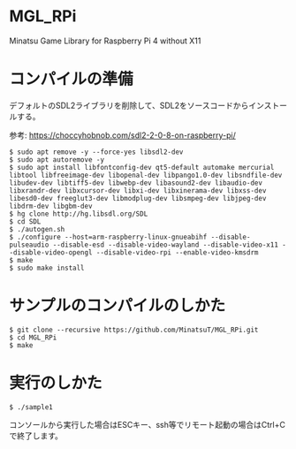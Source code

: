 # MGL_RPi
Minatsu Game Library for Raspberry Pi 4 without X11

# コンパイルの準備
デフォルトのSDL2ライブラリを削除して、SDL2をソースコードからインストールする。

参考: https://choccyhobnob.com/sdl2-2-0-8-on-raspberry-pi/
```
$ sudo apt remove -y --force-yes libsdl2-dev
$ sudo apt autoremove -y
$ sudo apt install libfontconfig-dev qt5-default automake mercurial libtool libfreeimage-dev libopenal-dev libpango1.0-dev libsndfile-dev libudev-dev libtiff5-dev libwebp-dev libasound2-dev libaudio-dev libxrandr-dev libxcursor-dev libxi-dev libxinerama-dev libxss-dev libesd0-dev freeglut3-dev libmodplug-dev libsmpeg-dev libjpeg-dev libdrm-dev libgbm-dev
$ hg clone http://hg.libsdl.org/SDL
$ cd SDL
$ ./autogen.sh
$ ./configure --host=arm-raspberry-linux-gnueabihf --disable-pulseaudio --disable-esd --disable-video-wayland --disable-video-x11 --disable-video-opengl --disable-video-rpi --enable-video-kmsdrm
$ make
$ sudo make install
```

# サンプルのコンパイルのしかた
```
$ git clone --recursive https://github.com/MinatsuT/MGL_RPi.git
$ cd MGL_RPi
$ make
```

# 実行のしかた
```
$ ./sample1
```
コンソールから実行した場合はESCキー、ssh等でリモート起動の場合はCtrl+Cで終了します。

